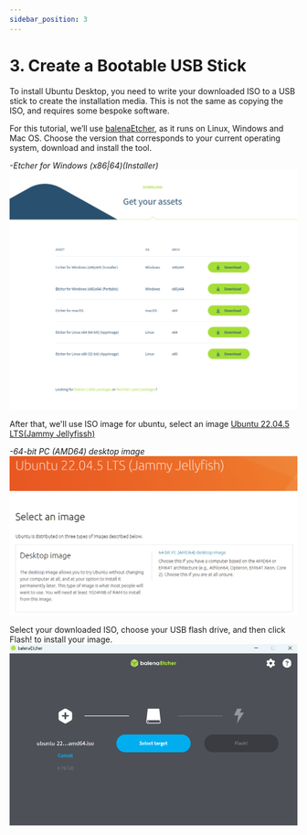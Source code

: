 ```yaml
---
sidebar_position: 3
---
```


# 3. Create a Bootable USB Stick

To install Ubuntu Desktop, you need to write your downloaded ISO to a USB stick to create the installation media. This is not the same as copying the ISO, and requires some bespoke software.

For this tutorial, we’ll use [balenaEtcher](https://etcher.balena.io/), as it runs on Linux, Windows and Mac OS. Choose the version that corresponds to your current operating system, download and install the tool.

*-Etcher for Windows (x86|64)(Installer)*
![alt text](image-1.png)

After that, we'll use ISO image for ubuntu, select an image [Ubuntu 22.04.5 LTS(Jammy Jellyfissh)](https://mirror.twds.com.tw/ubuntu-releases/jammy/)

*-64-bit PC (AMD64) desktop image*
![alt text](image-21.png)

Select your downloaded ISO, choose your USB flash drive, and then click Flash! to install your image.
![alt text](image-22.png)

